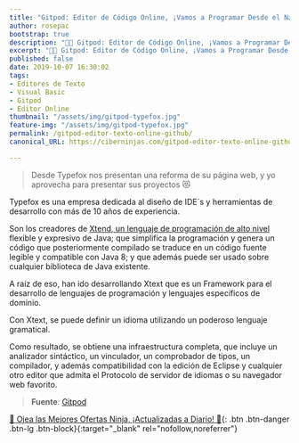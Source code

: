```yaml
---
title: "Gitpod: Editor de Código Online, ¡Vamos a Programar Desde el Navegador!"
author: rosepac
bootstrap: true
description: "👩‍💻 Gitpod: Editor de Código Online, ¡Vamos a Programar Desde el Navegador!"
excerpt: "👩‍💻 Gitpod: Editor de Código Online, ¡Vamos a Programar Desde el Navegador!"
published: false
date: 2019-10-07 16:30:02
tags:
- Editores de Texto
- Visual Basic
- Gitpod
- Editor Online
thumbnail: "/assets/img/gitpod-typefox.jpg"
feature-img: "/assets/img/gitpod-typefox.jpg"
permalink: /gitpod-editor-texto-online-github/
canonical_URL: https://ciberninjas.com/gitpod-editor-texto-online-github/

---
```


> Desde Typefox nos presentan una reforma de su página web, y yo aprovecha para presentar sus proyectos 😻

Typefox es una empresa dedicada al diseño de IDE´s y herramientas de desarrollo con más de 10 años de experiencia.

Son los creadores de [Xtend, un lenguaje de programación de alto nivel](/glosario/xtend/) flexible y expresivo de Java; que simplifica la programación y genera un código que posteriormente compilado se traduce en un código fuente legible y compatible con Java 8; y que además puede ser usado sobre cualquier biblioteca de Java existente.

A raíz de eso, han ido desarrollando Xtext que es un Framework para el desarrollo de lenguajes de programación y lenguajes específicos de dominio.
<!-- https://www.eclipse.org/Xtext/#intro-quotes , https://www.eclipse.org/Xtext/documentation/index.html -->

Con Xtext, se puede definir un idioma utilizando un poderoso lenguaje gramatical.

Como resultado, se obtiene una infraestructura completa, que incluye un analizador sintáctico, un vinculador, un comprobador de tipos, un compilador, y además compatibilidad con la edición de Eclipse y cualquier otro editor que admita el Protocolo de servidor de idiomas o su navegador web favorito.   

> **Fuente**: [Gitpod](https://www.gitpod.io "Página web oficial del proyecto gitpod, theia y Typefox.io")

[🎁 Ojea las Mejores Ofertas Ninja, ¡Actualizadas a Diario! 🛒](https://www.amazon.es/shop/cibercursos "Los Mejores Chollos de Amazon, Ofertas Flash, Black Monday y Amazon Prime Day"){: .btn .btn-danger .btn-lg .btn-block}{:target="_blank" rel="nofollow,noreferrer"}